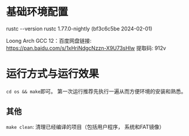
# 基础环境配置
rustc --version
rustc 1.77.0-nightly (bf3c6c5be 2024-02-01)

Loong Arch GCC 12：百度网盘链接: https://pan.baidu.com/s/1xHriNdgcNzzn-X9U73sHlw 提取码: 912v

# 运行方式与运行效果
`cd os && make`即可。 第一次运行推荐先执行一遍从而方便环境的安装和熟悉。

## 其他
`make clean`: 清理已经编译的项目（包括用户程序， 系统和FAT镜像）

